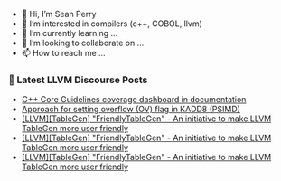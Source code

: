 - 👋 Hi, I’m Sean Perry
- 👀 I’m interested in compilers (c++, COBOL, llvm)
- 🌱 I’m currently learning ...
- 💞️ I’m looking to collaborate on ...
- 📫 How to reach me ...

<!---
s66perry/s66perry is a ✨ special ✨ repository because its `README.md` (this file) appears on your GitHub profile.
You can click the Preview link to take a look at your changes.
--->
### 📕 Latest LLVM Discourse Posts

<!-- DISCOURSE-LLVM:START -->
- [C++ Core Guidelines coverage dashboard in documentation](https://discourse.llvm.org/t/c-core-guidelines-coverage-dashboard-in-documentation/87694#post_14)
- [Approach for setting overflow &lpar;OV&rpar; flag in KADD8 &lpar;PSIMD&rpar;](https://discourse.llvm.org/t/approach-for-setting-overflow-ov-flag-in-kadd8-psimd/87717#post_1)
- [[LLVM][TableGen] &quot;FriendlyTableGen&quot; - An initiative to make LLVM TableGen more user friendly](https://discourse.llvm.org/t/llvm-tablegen-friendlytablegen-an-initiative-to-make-llvm-tablegen-more-user-friendly/87613#post_13)
- [[LLVM][TableGen] &quot;FriendlyTableGen&quot; - An initiative to make LLVM TableGen more user friendly](https://discourse.llvm.org/t/llvm-tablegen-friendlytablegen-an-initiative-to-make-llvm-tablegen-more-user-friendly/87613#post_12)
- [[LLVM][TableGen] &quot;FriendlyTableGen&quot; - An initiative to make LLVM TableGen more user friendly](https://discourse.llvm.org/t/llvm-tablegen-friendlytablegen-an-initiative-to-make-llvm-tablegen-more-user-friendly/87613#post_11)
<!-- DISCOURSE-LLVM:END -->
